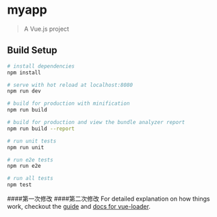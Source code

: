 # myapp

> A Vue.js project

## Build Setup

``` bash
# install dependencies
npm install

# serve with hot reload at localhost:8080
npm run dev

# build for production with minification
npm run build

# build for production and view the bundle analyzer report
npm run build --report

# run unit tests
npm run unit

# run e2e tests
npm run e2e

# run all tests
npm test
```
####第一次修改
####第二次修改
For detailed explanation on how things work, checkout the [guide](http://vuejs-templates.github.io/webpack/) and [docs for vue-loader](http://vuejs.github.io/vue-loader).
